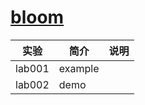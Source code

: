 # [bloom](https://github.com/bculberson/bloom)

|实验|简介|说明|
|---|---|---|
|lab001|example||
|lab002|demo|
